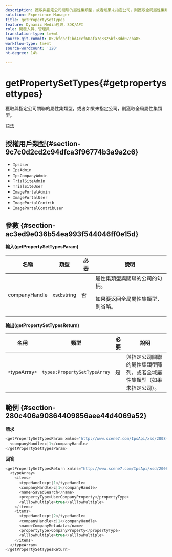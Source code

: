 ```yaml
---
description: 獲取與指定公司關聯的屬性集類型，或者如果未指定公司，則獲取全局屬性集類型。
solution: Experience Manager
title: getPropertySetTypes
feature: Dynamic Media經典，SDK/API
role: 開發人員、管理員
translation-type: tm+mt
source-git-commit: 052bfcbcf1bd4ccf60afa7e3325bf58dd07cba85
workflow-type: tm+mt
source-wordcount: '120'
ht-degree: 14%

---
```



# getPropertySetTypes{#getpropertysettypes}

獲取與指定公司關聯的屬性集類型，或者如果未指定公司，則獲取全局屬性集類型。

語法

## 授權用戶類型{#section-9c7c0d2cd2c94dfca3f96774b3a9a2c6}

* `IpsUser`
* `IpsAdmin`
* `IpsCompanyAdmin`
* `TrialSiteAdmin`
* `TrialSiteUser`
* `ImagePortalAdmin`
* `ImagePortalUser`
* `ImagePortalContrib`
* `ImagePortalContribUser`

## 參數 {#section-ac3ed9e036b54ea993f544046ff0e15d}

**輸入(getPropertySetTypesParam)**

<table id="table_2590368FEEF04AD4B074412CBBA90F88"> 
 <thead> 
  <tr> 
   <th colname="col1" class="entry"> 名稱 </th> 
   <th colname="col2" class="entry"> 類型 </th> 
   <th colname="col3" class="entry"> 必要 </th> 
   <th colname="col4" class="entry"> 說明 </th> 
  </tr> 
 </thead>
 <tbody> 
  <tr> 
   <td colname="col1"> <span class="codeph"> <span class="varname"> companyHandle</span> </span> </td> 
   <td colname="col2"> <span class="codeph"> xsd:string</span> </td> 
   <td colname="col3"> 否 </td> 
   <td colname="col4">屬性集類型與關聯的公司的句柄。 <p>如果要返回全局屬性集類型，則省略。 </p> </td> 
  </tr> 
 </tbody> 
</table>

**輸出(getPropertySetTypesReturn)**

| 名稱 | 類型 | 必要 | 說明 |
|---|---|---|---|
| `*`typeArray`*` | `types:PropertySetTypeArray` | 是 | 與指定公司關聯的屬性集類型陣列，或者全域屬性集類型（如果未指定公司）。 |

## 範例 {#section-280c406a90864409856aee44d4069a52}

**請求**

```java
<getPropertySetTypesParam xmlns="http://www.scene7.com/IpsApi/xsd/2008-01-15">
  <companyHandle>c|1</companyHandle>
</getPropertySetTypesParam>
```

**回答**

```java
<getPropertySetTypesReturn xmlns="http://www.scene7.com/IpsApi/xsd/2008-01-15">
  <typeArray>
    <items>
      <typeHandle>pt|1</typeHandle>
      <companyHandle>c|1</companyHandle>
      <name>SavedSearch</name>
      <propertyType>UserCompanyProperty</propertyType>
      <alllowMultiple>true</alllowMultiple>
    </items>
    <items>
      <typeHandle>pt|2</typeHandle>
      <companyHandle>c|1</companyHandle>
      <name>CompanyMetadata</name>
      <propertyType>CompanyProperty</propertyType>
      <alllowMultiple>true</alllowMultiple>
    </items>
  </typeArray>
</getPropertySetTypesReturn>
```

